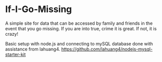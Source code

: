 # If-I-Go-Missing
A simple site for data that can be accessed by family and friends in the event that you go missing. If you are into true, crime it is great. If not, it is crazy!

Basic setup with node.js and connecting to mySQL database done with assistance from lahuang4. https://github.com/lahuang4/nodejs-mysql-starter-kit
